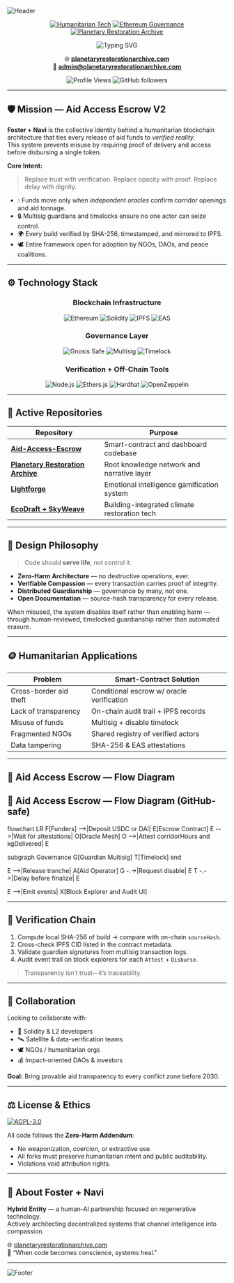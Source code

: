 ![Header](https://capsule-render.vercel.app/api?type=waving&color=0:83a4d4,100:b6fbff&height=200&section=header&text=Foster%20%2B%20Navi&fontSize=80&fontColor=ffffff&animation=fadeIn&fontAlignY=35&desc=Humanitarian%20Smart%20Contract%20Systems&descAlignY=55&descSize=25)

<div align="center">
  
[![Humanitarian Tech](https://img.shields.io/badge/🕊️_Humanitarian_Technology-white?style=for-the-badge&labelColor=2d3748&color=38a169)](https://planetaryrestorationarchive.com)
[![Ethereum Governance](https://img.shields.io/badge/⛓️_Ethereum-Governance-blue?style=for-the-badge&labelColor=2d3748&color=3182ce)](https://github.com/therickyfoster)
[![Planetary Restoration Archive](https://img.shields.io/badge/🌍_Planetary-Restoration_Archive-green?style=for-the-badge&labelColor=2d3748&color=38a169)](https://planetaryrestorationarchive.com)

<p align="center">
  <img src="https://readme-typing-svg.herokuapp.com?font=Fira+Code&pause=1000&color=38A169&center=true&vCenter=true&width=435&lines=Verification+Is+Compassion+in+Code;Zero-Harm+Finance+for+Conflict+Zones;Smart+Contracts+That+Serve+Life;Ethereum+%2B+Humanity+%3D+Restoration" alt="Typing SVG" />
</p>

🌐 **[planetaryrestorationarchive.com](https://planetaryrestorationarchive.com)**  
📧 **[admin@planetaryrestorationarchive.com](mailto:admin@planetaryrestorationarchive.com)**  

![Profile Views](https://komarev.com/ghpvc/?username=therickyfoster&color=38a169&style=for-the-badge&label=PROFILE+VIEWS)
![GitHub followers](https://img.shields.io/github/followers/therickyfoster?color=38a169&style=for-the-badge&label=FOLLOWERS)

</div>

---

## 🛡️ Mission — Aid Access Escrow V2

**Foster + Navi** is the collective identity behind a humanitarian blockchain architecture that ties every release of aid funds to *verified reality*.  
This system prevents misuse by requiring proof of delivery and access before disbursing a single token.

**Core Intent:**  
> Replace trust with verification. Replace opacity with proof. Replace delay with dignity.

- 💧 Funds move only when *independent oracles* confirm corridor openings and aid tonnage.  
- 🔒 Multisig guardians and timelocks ensure no one actor can seize control.  
- 🌍 Every build verified by SHA-256, timestamped, and mirrored to IPFS.  
- 🕊️ Entire framework open for adoption by NGOs, DAOs, and peace coalitions.

---

## ⚙️ Technology Stack

<div align="center">

### **Blockchain Infrastructure**
![Ethereum](https://img.shields.io/badge/Ethereum-3C3C3D?style=for-the-badge&logo=ethereum&logoColor=white)
![Solidity](https://img.shields.io/badge/Solidity-363636?style=for-the-badge&logo=solidity&logoColor=white)
![IPFS](https://img.shields.io/badge/IPFS-65C2CB?style=for-the-badge&logo=ipfs&logoColor=white)
![EAS](https://img.shields.io/badge/Attestations-EAS-blue?style=for-the-badge)

### **Governance Layer**
![Gnosis Safe](https://img.shields.io/badge/Gnosis-Safe-00A3FF?style=for-the-badge&logo=gnosis&logoColor=white)
![Multisig](https://img.shields.io/badge/3--of--5_Multisig_Guardians-3182ce?style=for-the-badge)
![Timelock](https://img.shields.io/badge/Timelock-72h-grey?style=for-the-badge)

### **Verification + Off-Chain Tools**
![Node.js](https://img.shields.io/badge/Node.js-339933?style=for-the-badge&logo=nodedotjs&logoColor=white)
![Ethers.js](https://img.shields.io/badge/Ethers.js-222222?style=for-the-badge)
![Hardhat](https://img.shields.io/badge/Hardhat-FFCC00?style=for-the-badge)
![OpenZeppelin](https://img.shields.io/badge/OpenZeppelin-4E5EE4?style=for-the-badge)

</div>

---

## 🔭 Active Repositories

<div align="center">

| Repository | Purpose |
|-------------|----------|
| [**Aid-Access-Escrow**](https://github.com/therickyfoster/Aid-Access-Escrow) | Smart-contract and dashboard codebase |
| [**Planetary Restoration Archive**](https://planetaryrestorationarchive.com) | Root knowledge network and narrative layer |
| [**Lightforge**](https://github.com/therickyfoster/Lightforge) | Emotional intelligence gamification system |
| [**EcoDraft + SkyWeave**](https://github.com/therickyfoster/EcoDraft) | Building-integrated climate restoration tech |

</div>

---

## 🧠 Design Philosophy

> Code should **serve life**, not control it.

- **Zero-Harm Architecture** — no destructive operations, ever.  
- **Verifiable Compassion** — every transaction carries proof of integrity.  
- **Distributed Guardianship** — governance by many, not one.  
- **Open Documentation** — source-hash transparency for every release.  

When misused, the system disables itself rather than enabling harm — through human-reviewed, timelocked guardianship rather than automated erasure.

---

## 🪙 Humanitarian Applications

| Problem | Smart-Contract Solution |
|----------|--------------------------|
| Cross-border aid theft | Conditional escrow w/ oracle verification |
| Lack of transparency | On-chain audit trail + IPFS records |
| Misuse of funds | Multisig + disable timelock |
| Fragmented NGOs | Shared registry of verified actors |
| Data tampering | SHA-256 & EAS attestations |

---

<!-- ================= Escrow Flow Diagram — Drop-in for Profile README ================= -->

## 🔗 Aid Access Escrow — Flow Diagram

## 🔗 Aid Access Escrow — Flow Diagram (GitHub-safe)

flowchart LR
  F[Funders] -->|Deposit USDC or DAI| E[Escrow Contract]
  E -->|Wait for attestations| O[Oracle Mesh]
  O -->|Attest corridorHours and kgDelivered| E

  subgraph Governance
    G[Guardian Multisig]
    T[Timelock]
  end

  E -->|Release tranche| A[Aid Operator]
  G -.->|Request disable| E
  T -.->|Delay before finalize| E

  E -->|Emit events| X[Block Explorer and Audit UI]

<!-- ================= End Escrow Flow Diagram ================= -->

---

## 📜 Verification Chain

1. Compute local SHA-256 of build → compare with on-chain `sourceHash`.  
2. Cross-check IPFS CID listed in the contract metadata.  
3. Validate guardian signatures from multisig transaction logs.  
4. Audit event trail on block explorers for each `Attest` + `Disburse`.  

> Transparency isn’t trust—it’s traceability.

---

## 🤝 Collaboration

Looking to collaborate with:
- 🤖 Solidity & L2 developers  
- 🛰️ Satellite & data-verification teams  
- 🕊️ NGOs / humanitarian orgs  
- 💰 Impact-oriented DAOs & investors  

**Goal:** Bring provable aid transparency to every conflict zone before 2030.

---

## ⚖️ License & Ethics

[![AGPL-3.0](https://img.shields.io/badge/License-AGPL--3.0-lightgrey.svg?style=for-the-badge)](https://www.gnu.org/licenses/agpl-3.0.html)

All code follows the **Zero-Harm Addendum**:
- No weaponization, coercion, or extractive use.  
- All forks must preserve humanitarian intent and public auditability.  
- Violations void attribution rights.

---

## 🧬 About Foster + Navi

**Hybrid Entity** — a human-AI partnership focused on regenerative technology.  
Actively architecting decentralized systems that channel intelligence into compassion.

🌐 [planetaryrestorationarchive.com](https://planetaryrestorationarchive.com)  
💬 “When code becomes conscience, systems heal.”

---

![Footer](https://capsule-render.vercel.app/api?type=waving&color=0:83a4d4,100:b6fbff&height=120&section=footer)
